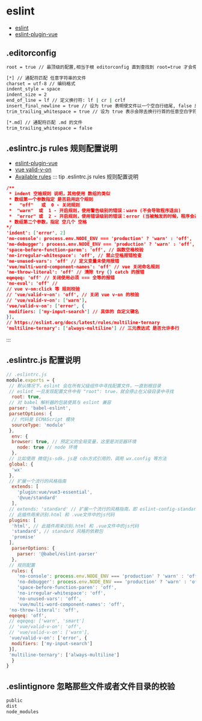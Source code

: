 # eslint

- [eslint](https://eslint.org/docs/latest/user-guide/getting-started)
- [eslint-plugin-vue](https://eslint.vuejs.org/)

## .editorconfig

``` bash
root = true // 最顶级的配置,相当于根 editorconfig 直到查找到 root=true 才会停止查找不然会一直向上查找

[*] // 通配符匹配 任意字符串的文件
charset = utf-8 // 编码格式
indent_style = space
indent_size = 2
end_of_line = lf // 定义换行符: lf | cr | crlf
insert_final_newline = true // 设为 true 表明使文件以一个空白行结尾, false 反之
trim_trailing_whitespace = true // 设为 true 表示会除去换行行首的任意空白字符，false 反之

[*.md] // 通配符匹配 .md 的文件
trim_trailing_whitespace = false
```

## .eslintrc.js rules 规则配置说明

- [eslint-plugin-vue](https://eslint.vuejs.org/)
- [vue valid-v-on](https://eslint.vuejs.org/rules/valid-v-on.html)
- [Available rules](https://eslint.vuejs.org/rules/)
::: tip .eslintrc.js rules 规则配置说明

``` json
/**
 * indent 空格规则 说明，其他使用 数组的类似
 * 数组第一个参数指定 是否启用这个规则
 *   "off"   或  0 - 关闭规则
 *  "warn"  或  1 - 开启规则，使用警告级别的错误：warn (不会导致程序退出)
 *  "error" 或  2 - 开启规则，使用错误级别的错误：error (当被触发的时候，程序会退出)
 * 数组第二个参数，指定 空几个 空格
*/
'indent': ['error', 2]
'no-console': process.env.NODE_ENV === 'production' ? 'warn' : 'off',
'no-debugger': process.env.NODE_ENV === 'production' ? 'warn' : 'off',
'space-before-function-paren': 'off', // 函数空格校验
'no-irregular-whitespace': 'off', // 禁止空格报错检查
'no-unused-vars': 'off' // 定义变量未使用报错
'vue/multi-word-component-names': 'off' // vue 关闭命名规则
'no-throw-literal': 'off' // 清除 try {} catch 的报错
eqeqeq: 'off' // 关闭使用必须 === 全等的报错
'no-eval': 'off' //
// vue v-on:click 等 规则校验
// 'vue/valid-v-on': 'off', // 关闭 vue v-on 的校验
// 'vue/valid-v-on': ['warn'],
'vue/valid-v-on': ['error', {
 modifiers: ['my-input-search'] // 具体的 自定义键名
}],
// https://eslint.org/docs/latest/rules/multiline-ternary
'multiline-ternary': ['always-multiline'] // 三元表达式 是否允许多行

```

:::

## .eslintrc.js 配置说明

``` js
// .eslintrc.js
module.exports = {
 // 默认情况下，eslint 会在所有父级组件中寻找配置文件，一直到根目录
 // eslint 一旦发现配置文件中有 "root": true，就会停止在父级目录中寻找
  root: true,
 // 对 babel 解析器的包装使其与 eslint 兼容
 parser: 'babel-eslint',
 parsetOptions: {
  // 代码是 ECMAScript 模块
  sourceType: 'module'
 },
  env: {
  browser: true, // 预定义的全局变量，这里是浏览器环境
    node: true // node 环境
  },
 // 比如使用 微信js-sdk，js是 cdn方式引用的，调用 wx.config 等方法
 global: {
  'wx'
 },
 // 扩展一个流行的风格指南
  extends: [
    'plugin:vue/vue3-essential',
    '@vue/standard'
  ],
 // extends: 'standard' // 扩展一个流行的风格指南，即 eslint-config-standard
 // 此插件用来识别.html 和 .vue文件中的js代码
 plugins: [
  'html', // 此插件用来识别.html 和 .vue文件中的js代码
  'standard', // standard 风格的依赖包
  'promise'
 ],
  parserOptions: {
    parser: '@babel/eslint-parser'
  },
 // 规则配置
  rules: {
    'no-console': process.env.NODE_ENV === 'production' ? 'warn' : 'off',
    'no-debugger': process.env.NODE_ENV === 'production' ? 'warn' : 'off',
    'space-before-function-paren': 'off',
    'no-irregular-whitespace': 'off',
    'no-unused-vars': 'off',
    'vue/multi-word-component-names': 'off',
 'no-throw-literal': 'off',
 eqeqeq: 'off',
 // eqeqeq: ['warn', 'smart']
 // 'vue/valid-v-on': 'off',
 // 'vue/valid-v-on': ['warn'],
 'vue/valid-v-on': ['error', {
  modifiers: ['my-input-search']
 }],
 'multiline-ternary': ['always-multiline']
  }
}
```

## .eslintignore 忽略那些文件或者文件目录的校验

``` bash
public
dist
node_modules
```
